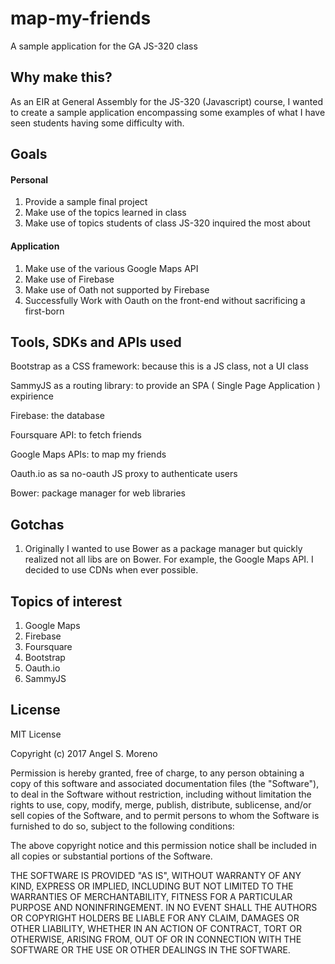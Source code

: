 # map-my-friends

A sample application for the GA JS-320 class 

## Why make this? 
As an EIR at General Assembly for the JS-320 (Javascript) course, I wanted to
create a sample application encompassing some examples of what I have seen students
having some difficulty with. 

## Goals

#### Personal
1. Provide a sample final project
2. Make use of the topics learned in class
3. Make use of topics students of class JS-320 inquired the most about

#### Application
1. Make use of the various Google Maps API
3. Make use of Firebase
1. Make use of Oath not supported by Firebase
1. Successfully Work with Oauth on the front-end without sacrificing a first-born

## Tools, SDKs and APIs used

Bootstrap as a CSS framework: because this is a JS class, not a UI class

SammyJS as a routing library: to provide an SPA ( Single Page Application ) expirience

Firebase: the database

Foursquare API: to fetch friends

Google Maps APIs: to map my friends

Oauth.io as sa no-oauth JS proxy to authenticate users

Bower: package manager for web libraries


## Gotchas
1. Originally I wanted to use Bower as a package manager but quickly realized not all libs
are on Bower. For example, the Google Maps API. I decided to use CDNs when ever possible.

## Topics of interest
1. Google Maps
1. Firebase
1. Foursquare
1. Bootstrap
1. Oauth.io 
1. SammyJS

## License

MIT License

Copyright (c) 2017 Angel S. Moreno

Permission is hereby granted, free of charge, to any person obtaining a copy
of this software and associated documentation files (the "Software"), to deal
in the Software without restriction, including without limitation the rights
to use, copy, modify, merge, publish, distribute, sublicense, and/or sell
copies of the Software, and to permit persons to whom the Software is
furnished to do so, subject to the following conditions:

The above copyright notice and this permission notice shall be included in all
copies or substantial portions of the Software.

THE SOFTWARE IS PROVIDED "AS IS", WITHOUT WARRANTY OF ANY KIND, EXPRESS OR
IMPLIED, INCLUDING BUT NOT LIMITED TO THE WARRANTIES OF MERCHANTABILITY,
FITNESS FOR A PARTICULAR PURPOSE AND NONINFRINGEMENT. IN NO EVENT SHALL THE
AUTHORS OR COPYRIGHT HOLDERS BE LIABLE FOR ANY CLAIM, DAMAGES OR OTHER
LIABILITY, WHETHER IN AN ACTION OF CONTRACT, TORT OR OTHERWISE, ARISING FROM,
OUT OF OR IN CONNECTION WITH THE SOFTWARE OR THE USE OR OTHER DEALINGS IN THE
SOFTWARE.
